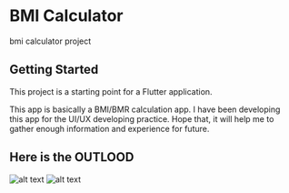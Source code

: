 # BMI Calculator

bmi calculator project

## Getting Started

This project is a starting point for a Flutter application.

This app is basically a BMI/BMR calculation app. I have been developing this app for the UI/UX developing practice. Hope that, it will help me to gather enough information and experience for future.

## Here is the OUTLOOD

![alt text](https://i.ibb.co/hW8q04s/Screenshot-2021-1204-204013.jpg)
![alt text](https://ibb.co/vZ8N0hn)

